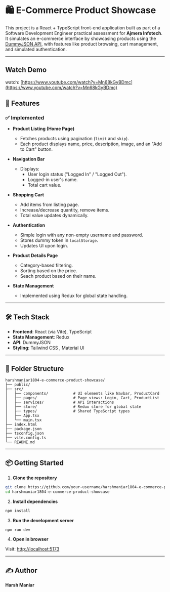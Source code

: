 # 🛍️ E-Commerce Product Showcase

This project is a React + TypeScript front-end application built as part of a Software Development Engineer practical assessment for **Ajmera Infotech**. It simulates an e-commerce interface by showcasing products using the [DummyJSON API](https://dummyjson.com), with features like product browsing, cart management, and simulated authentication.

---

## Watch Demo

watch: [https://www.youtube.com/watch?v=Mn68kGyBDmc](https://www.youtube.com/watch?v=Mn68kGyBDmc)

## 🚀 Features

### ✅ Implemented

- **Product Listing (Home Page)**

  - Fetches products using pagination (`limit` and `skip`).
  - Each product displays name, price, description, image, and an "Add to Cart" button.

- **Navigation Bar**

  - Displays:
    - User login status ("Logged In" / "Logged Out").
    - Logged-in user's name.
    - Total cart value.

- **Shopping Cart**

  - Add items from listing page.
  - Increase/decrease quantity, remove items.
  - Total value updates dynamically.

- **Authentication**

  - Simple login with any non-empty username and password.
  - Stores dummy token in `localStorage`.
  - Updates UI upon login.

- **Product Details Page**

  - Category-based filtering.
  - Sorting based on the price.
  - Seach product based on their name.

- **State Management**
  - Implemented using Redux for global state handling.

---

## 🛠 Tech Stack

- **Frontend**: React (via Vite), TypeScript
- **State Management**: Redux
- **API**: DummyJSON
- **Styling**: Tailwind CSS , Material UI

---

## 📁 Folder Structure

```
harshmaniar1804-e-commerce-product-showcase/
├── public/
├── src/
│   ├── components/           # UI elements like Navbar, ProductCard
│   ├── pages/                # Page views: Login, Cart, ProductList
│   ├── services/             # API interactions
│   ├── store/                # Redux store for global state
│   ├── types/                # Shared TypeScript types
│   ├── App.tsx
│   └── main.tsx
├── index.html
├── package.json
├── tsconfig.json
├── vite.config.ts
└── README.md
```

---

## 📦 Getting Started

1. **Clone the repository**

```bash
git clone https://github.com/your-username/harshmaniar1804-e-commerce-product-showcase.git
cd harshmaniar1804-e-commerce-product-showcase
```

2. **Install dependencies**

```bash
npm install
```

3. **Run the development server**

```bash
npm run dev
```

4. **Open in browser**

Visit: [http://localhost:5173](http://localhost:5173)

---

## ✍️ Author

**Harsh Maniar**
